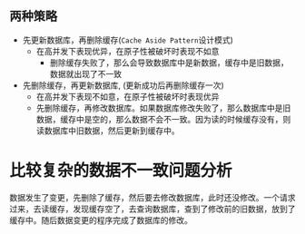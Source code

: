 ## **两种策略**

- 先更新数据库，再删除缓存(`Cache Aside Pattern`设计模式)
  - 在高并发下表现优异，在原子性被破坏时表现不如意
    - 删除缓存失败了，那么会导致数据库中是新数据，缓存中是旧数据，数据就出现了不一致
- 先删除缓存，再更新数据库, (更新成功后再删除缓存一次)
  - 在高并发下表现不如意，在原子性被破坏时表现优异
  - 先删除缓存，再修改数据库。如果数据库修改失败了，那么数据库中是旧数据，缓存中是空的，那么数据不会不一致。因为读的时候缓存没有，则读数据库中旧数据，然后更新到缓存中。



# 比较复杂的数据不一致问题分析

数据发生了变更，先删除了缓存，然后要去修改数据库，此时还没修改。一个请求过来，去读缓存，发现缓存空了，去查询数据库，查到了修改前的旧数据，放到了缓存中。随后数据变更的程序完成了数据库的修改。

